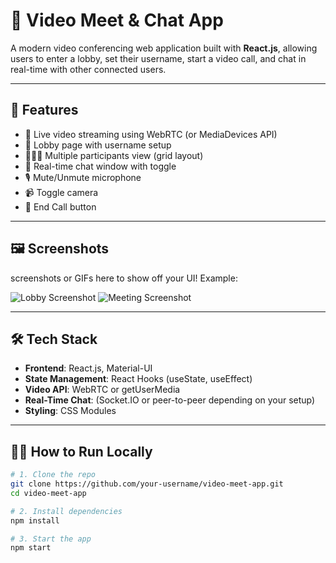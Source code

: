 # 💬 Video Meet & Chat App

A modern video conferencing web application built with **React.js**, allowing users to enter a lobby, set their username, start a video call, and chat in real-time with other connected users.

---

## 🚀 Features

- 🎥 Live video streaming using WebRTC (or MediaDevices API)
- 👤 Lobby page with username setup
- 🧑‍🤝‍🧑 Multiple participants view (grid layout)
- 💬 Real-time chat window with toggle
- 🎙 Mute/Unmute microphone
- 📹 Toggle camera
- 🔴 End Call button
---

## 🖼️ Screenshots
 screenshots or GIFs here to show off your UI! Example:

![Lobby Screenshot](![image](https://github.com/user-attachments/assets/23cd7890-b8d6-47e8-8bee-f0d4823bafc6)
)
![Meeting Screenshot](![image](https://github.com/user-attachments/assets/18713f85-32e9-4918-88f0-9421848f8259)
)

---

## 🛠 Tech Stack

- **Frontend**: React.js, Material-UI
- **State Management**: React Hooks (useState, useEffect)
- **Video API**: WebRTC or getUserMedia
- **Real-Time Chat**: (Socket.IO or peer-to-peer depending on your setup)
- **Styling**: CSS Modules

---

## 🧑‍💻 How to Run Locally

```bash
# 1. Clone the repo
git clone https://github.com/your-username/video-meet-app.git
cd video-meet-app

# 2. Install dependencies
npm install

# 3. Start the app
npm start
